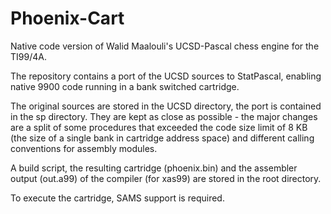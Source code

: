 # Phoenix-Cart

Native code version of Walid Maalouli's UCSD-Pascal chess engine for the
TI99/4A.

The repository contains a port of the UCSD sources to StatPascal, enabling
native 9900 code running in a bank switched cartridge. 

The original sources are stored in the UCSD directory, the port is contained
in the sp directory. They are kept as close as possible - the major changes
are a split of some procedures that exceeded the code size limit of 8 KB
(the size of a single bank in cartridge address space) and different calling
conventions for assembly modules.

A build script, the resulting cartridge (phoenix.bin) and the assembler output
(out.a99) of the compiler (for xas99) are stored in the root directory.

To execute the cartridge, SAMS support is required.
